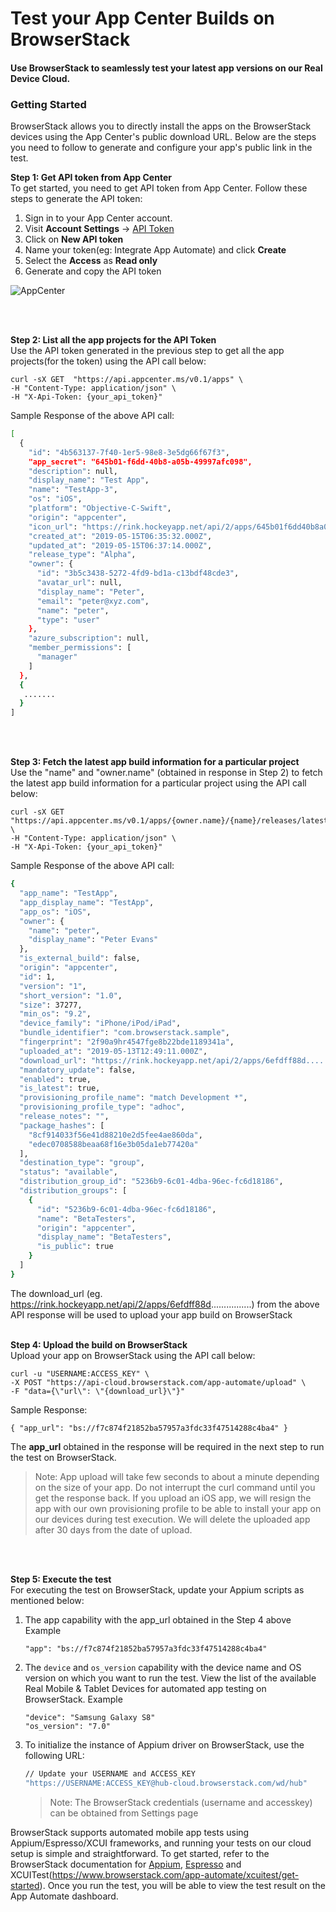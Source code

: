 # Test your App Center Builds on BrowserStack
#### Use BrowserStack to seamlessly test your latest app versions on our Real Device Cloud.

### Getting Started
BrowserStack allows you to directly install the apps on the BrowserStack devices using the App Center's public download URL. Below are the steps you need to follow to generate and configure your app's public link in the test.

**Step 1: Get API token from App Center**<br>
To get started, you need to get API token from App Center. Follow these steps to generate the API token:
1. Sign in to your App Center account.
2. Visit **Account Settings** → [API Token](https://appcenter.ms/settings/apitokens)
3. Click on **New API token**
4. Name your token(eg: Integrate App Automate) and click **Create**
5. Select the **Access** as **Read only**
6. Generate and copy the API token

![AppCenter](https://d2ogrdw2mh0rsl.cloudfront.net/production/images/static/docs/app-automate/app-center/api_token@2x.jpg)

<br>
<br>

**Step 2: List all the app projects for the API Token** <br>
Use the API token generated in the previous step to get all the app projects(for the token) using the API call below:
```
curl -sX GET  "https://api.appcenter.ms/v0.1/apps" \
-H "Content-Type: application/json" \
-H "X-Api-Token: {your_api_token}"
```
Sample Response of the above API call:
```bash
[
  {
    "id": "4b563137-7f40-1er5-98e8-3e5dg66f67f3",
    "app_secret": "645b01-f6dd-40b8-a05b-49997afc098",
    "description": null,
    "display_name": "Test App",
    "name": "TestApp-3",
    "os": "iOS",
    "platform": "Objective-C-Swift",
    "origin": "appcenter",
    "icon_url": "https://rink.hockeyapp.net/api/2/apps/645b01f6dd40b8a05b49997fc098?format=png",
    "created_at": "2019-05-15T06:35:32.000Z",
    "updated_at": "2019-05-15T06:37:14.000Z",
    "release_type": "Alpha",
    "owner": {
      "id": "3b5c3438-5272-4fd9-bd1a-c13bdf48cde3",
      "avatar_url": null,
      "display_name": "Peter",
      "email": "peter@xyz.com",
      "name": "peter",
      "type": "user"
    },
    "azure_subscription": null,
    "member_permissions": [
      "manager"
    ]
  },
  {
   .......
  }
]
```
<br>
<br>

**Step 3: Fetch the latest app build information for a particular project** <br>
Use the "name" and "owner.name" (obtained in response in Step 2) to fetch the latest app build information for a particular project using the API call below:
```
curl -sX GET  "https://api.appcenter.ms/v0.1/apps/{owner.name}/{name}/releases/latest" \
-H "Content-Type: application/json" \
-H "X-Api-Token: {your_api_token}"
```

Sample Response of the above API call:
```bash
{
  "app_name": "TestApp",
  "app_display_name": "TestApp",
  "app_os": "iOS",
  "owner": {
    "name": "peter",
    "display_name": "Peter Evans"
  },
  "is_external_build": false,
  "origin": "appcenter",
  "id": 1,
  "version": "1",
  "short_version": "1.0",
  "size": 37277,
  "min_os": "9.2",
  "device_family": "iPhone/iPod/iPad",
  "bundle_identifier": "com.browserstack.sample",
  "fingerprint": "2f90a9hr4547fge8b22bde1189341a",
  "uploaded_at": "2019-05-13T12:49:11.000Z",
  "download_url": "https://rink.hockeyapp.net/api/2/apps/6efdff88d................",
  "mandatory_update": false,
  "enabled": true,
  "is_latest": true,
  "provisioning_profile_name": "match Development *",
  "provisioning_profile_type": "adhoc",
  "release_notes": "",
  "package_hashes": [
    "8cf914033f56e41d88210e2d5fee4ae860da",
    "edec0708588beaa68f16e3b05da1eb77420a"
  ],
  "destination_type": "group",
  "status": "available",
  "distribution_group_id": "5236b9-6c01-4dba-96ec-fc6d18186",
  "distribution_groups": [
    {
      "id": "5236b9-6c01-4dba-96ec-fc6d18186",
      "name": "BetaTesters",
      "origin": "appcenter",
      "display_name": "BetaTesters",
      "is_public": true
    }
  ]
}
```
The download_url (eg. https://rink.hockeyapp.net/api/2/apps/6efdff88d................) from the above API response will be used to upload your app build on BrowserStack
<br>
<br>

**Step 4: Upload the build on BrowserStack** <br>
Upload your app on BrowserStack using the API call below:
```
curl -u "USERNAME:ACCESS_KEY" \
-X POST "https://api-cloud.browserstack.com/app-automate/upload" \
-F "data={\"url\": \"{download_url}\"}"
```

Sample Response:
```
{ "app_url": "bs://f7c874f21852ba57957a3fdc33f47514288c4ba4" }
```
The **app_url** obtained in the response will be required in the next step to run the test on BrowserStack.

> Note: App upload will take few seconds to about a minute depending on the size of your app. Do not interrupt the curl command until you get the response back.
If you upload an iOS app, we will resign the app with our own provisioning profile to be able to install your app on our devices during test execution.
We will delete the uploaded app after 30 days from the date of upload.
<br>
<br>

**Step 5: Execute the test** <br>
For executing the test on BrowserStack, update your Appium scripts as mentioned below:

1. The app capability with the app_url obtained in the Step 4 above
   Example
   ```
   "app": "bs://f7c874f21852ba57957a3fdc33f47514288c4ba4"
   ```
2. The `device` and `os_version` capability with the device name and OS version on which you want to run the test. View the list of the available Real Mobile & Tablet Devices for automated app testing on BrowserStack.
   Example
   ```
   "device": "Samsung Galaxy S8"
   "os_version": "7.0"
   ```
3. To initialize the instance of Appium driver on BrowserStack, use the following URL:
   ```bash
   // Update your USERNAME and ACCESS_KEY
   "https://USERNAME:ACCESS_KEY@hub-cloud.browserstack.com/wd/hub"
   ```
   > Note: The BrowserStack credentials (username and accesskey) can be obtained from Settings page
   
BrowserStack supports automated mobile app tests using Appium/Espresso/XCUI frameworks, and running your tests on our cloud setup is simple and straightforward. To get started, refer to the BrowserStack documentation for [Appium](https://www.browserstack.com/docs?product=app-automate), [Espresso](https://www.browserstack.com/app-automate/espresso/get-started) and XCUITest(https://www.browserstack.com/app-automate/xcuitest/get-started). Once you run the test, you will be able to view the test result on the App Automate dashboard.
